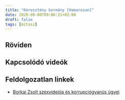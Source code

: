 ```yaml
---
title: "Keresztény kormány [Hamarosan]"
date: 2020-08-08T09:06:21+02:00
draft: false
tags: [mítosz]
---
```


## Röviden

## Kapcsolódó videók

## Feldolgozatlan linkek

- [Borkai Zsolt szexvideója és korrupciógyanús ügyei](https://index.hu/aktak/borkai_zsolt_szexvideo_botrany_gyor_jact_audi_foldek_korrupcio_nyomozas_rakosfalvy_zoltan/)